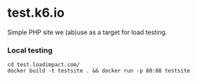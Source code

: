 # test.k6.io
Simple PHP site we (ab)use as a target for load testing.

### Local testing

```
cd test.loadimpact.com/
docker build -t testsite . && docker run -p 80:80 testsite
```